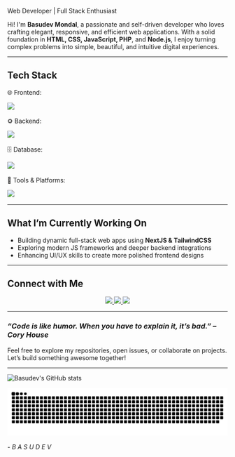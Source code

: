 Web Developer | Full Stack Enthusiast

Hi! I'm **Basudev Mondal**, a passionate and self-driven developer who loves crafting elegant, responsive, and efficient web applications. With a solid foundation in **HTML, CSS, JavaScript, PHP**, and **Node.js**, I enjoy turning complex problems into simple, beautiful, and intuitive digital experiences.

---

## Tech Stack

🌐 Frontend:<p>
<img src="https://skillicons.dev/icons?i=html,css,js,nextjs,tailwindcss" />
</p>
⚙️ Backend:<p>
   <img src="https://skillicons.dev/icons?i=nodejs,php" />
</p>
🗄️ Database:<p>
    <img src="https://skillicons.dev/icons?i=supabase,mysql" />
</p>
🔧 Tools & Platforms: <p>
    <img src="https://skillicons.dev/icons?i=github,npm,vscode,git" />
</p>

---

## What I’m Currently Working On

- Building dynamic full-stack web apps using **NextJS & TailwindCSS**
- Exploring modern JS frameworks and deeper backend integrations
- Enhancing UI/UX skills to create more polished frontend designs

---

## Connect with Me

  <p align="center">
  <a href="https://github.com/Basudev07"><img src="https://img.shields.io/badge/GitHub-Basudev07-black?style=for-the-badge&logo=github">     </a>
  <a href="mailto:basudevmondal740@gmail.com"><img src="https://img.shields.io/badge/Email-Contact_Me-red?style=for-the-badge&logo=gmail">   </a>
  <a href="https://www.linkedin.com/in/basudev07" target="_blank">
    <img src="https://img.shields.io/badge/LinkedIn-Connect-blue?style=for-the-badge&logo=linkedin" />
  </a>
</p>

---

###  *“Code is like humor. When you have to explain it, it’s bad.” – Cory House*

Feel free to explore my repositories, open issues, or collaborate on projects. Let’s build something awesome together!

---

![Basudev's GitHub stats](https://github-readme-stats.vercel.app/api?username=Basudev07&show_icons=true&theme=radical)

<p>
  <img src="https://raw.githubusercontent.com/Platane/snk/output/github-contribution-grid-snake.svg" alt="snake animation" />
</p>




*- B A S U D E V*






